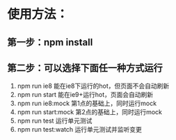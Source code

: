 # 使用方法：
## 第一步：npm install
## 第二步：可以选择下面任一种方式运行
1. npm run ie8 能在ie8下运行的hot，但页面不会自动刷新
2. npm run start 能在ie9+运行hot，页面会自动刷新
3. npm run ie8:mock 第1点的基础上，同时运行mock
4. npm run start:mock 第2点的基础上，同时运行mock
5. npm run test 运行单元测试
6. npm run test:watch 运行单元测试并监听变更
